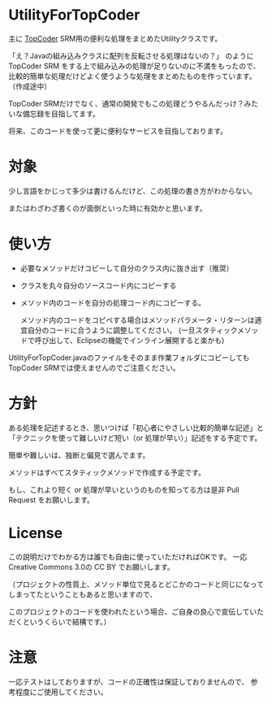UtilityForTopCoder
==================

主に [TopCoder][1] SRM用の便利な処理をまとめたUtilityクラスです。

「え？Javaの組み込みクラスに配列を反転させる処理はないの？」
のようにTopCoder SRM をする上で組み込みの処理が足りないのに不満をもったので、
比較的簡単な処理だけどよく使うような処理をまとめたものを作っています。
（作成途中）

TopCoder SRMだけでなく、通常の開発でもこの処理どうやるんだっけ？みたいな備忘録を目指してます。

将来、このコードを使って更に便利なサービスを目指しております。


対象
=======
少し言語をかじって多少は書けるんだけど、この処理の書き方がわからない。

またはわざわざ書くのが面倒といった時に有効かと思います。

使い方
=======
* 必要なメソッドだけコピーして自分のクラス内に抜き出す（推奨）
* クラスを丸々自分のソースコード内にコピーする
* メソッド内のコードを自分の処理コード内にコピーする。

    メソッド内のコードをコピペする場合はメソッドパラメータ・リターンは適宜自分のコードに合うように調整してください。
    (一旦スタティックメソッドで呼び出して、Eclipseの機能でインライン展開すると楽かも)

UtilityForTopCoder.javaのファイルをそのまま作業フォルダにコピーしてもTopCoder SRMでは使えませんのでご注意ください。


方針
=======
ある処理を記述するとき、思いつけば「初心者にやさしい比較的簡単な記述」と「テクニックを使って難しいけど短い（or 処理が早い）」記述をする予定です。

簡単や難しいは、独断と偏見で選んでます。

メソッドはすべてスタティックメソッドで作成する予定です。

もし、これより短く or 処理が早いというのものを知ってる方は是非 Pull Request をお願いします。



License
=======
この説明だけでわかる方は誰でも自由に使っていただければOKです。
一応 Creative Commons 3.0の CC BY でお願いします。

（プロジェクトの性質上、メソッド単位で見るとどこかのコードと同じになってしまってたということもあると思いますので、

このプロジェクトのコードを使われたという場合、ご自身の良心で宣伝していただくというくらいで結構です。）


注意
=======
一応テストはしておりますが、コードの正確性は保証しておりませんので、
参考程度にご使用してください。

[1]: http://www.topcoder.com/
